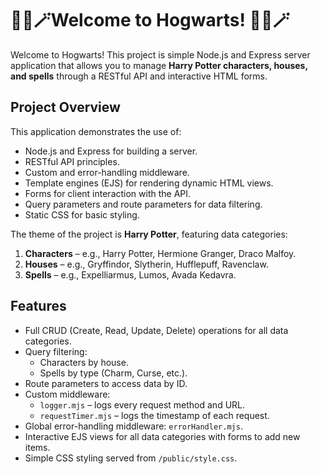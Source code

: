 # 🧙‍♂️🪄Welcome to Hogwarts! 🧙‍♂️🪄

Welcome to Hogwarts! This project is simple Node.js and Express server application that allows you to manage **Harry Potter characters, houses, and spells** through a RESTful API and interactive HTML forms.

## **Project Overview**

This application demonstrates the use of:

- Node.js and Express for building a server.
- RESTful API principles.
- Custom and error-handling middleware.
- Template engines (EJS) for rendering dynamic HTML views.
- Forms for client interaction with the API.
- Query parameters and route parameters for data filtering.
- Static CSS for basic styling.

The theme of the project is **Harry Potter**, featuring data categories:

1. **Characters** – e.g., Harry Potter, Hermione Granger, Draco Malfoy.  
2. **Houses** – e.g., Gryffindor, Slytherin, Hufflepuff, Ravenclaw.  
3. **Spells** – e.g., Expelliarmus, Lumos, Avada Kedavra.

## **Features**

- Full CRUD (Create, Read, Update, Delete) operations for all data categories.
- Query filtering:
  - Characters by house.
  - Spells by type (Charm, Curse, etc.).
- Route parameters to access data by ID.
- Custom middleware:
  - `logger.mjs` – logs every request method and URL.
  - `requestTimer.mjs` – logs the timestamp of each request.
- Global error-handling middleware: `errorHandler.mjs`.
- Interactive EJS views for all data categories with forms to add new items.
- Simple CSS styling served from `/public/style.css`.
